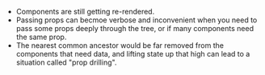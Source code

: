 - Components are still getting re-rendered.
- Passing props can becmoe verbose and inconvenient when you need to pass some props deeply through the tree, or if many components need the same prop.
- The nearest common ancestor would be far removed from the components that need data, and lifting state up that high can lead to a situation called "prop drilling".